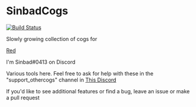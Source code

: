 # SinbadCogs
[![Build Status](https://travis-ci.org/mikeshardmind/SinbadCogs.svg?branch=master)](https://travis-ci.org/mikeshardmind/SinbadCogs)

Slowly growing collection of cogs for

[Red](https://github.com/Twentysix26/Red-DiscordBot)

I'm Sinbad#0413 on Discord

Various tools here.
Feel free to ask for help with these in the
"support_othercogs" channel in [This Discord](https://discord.gg/GET4DVk)


If you'd like to see additional features or find a bug, leave an issue
or make a pull request
